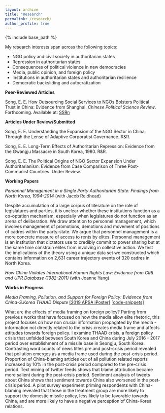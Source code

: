 ```yaml
---
layout: archive
title: "Research"
permalink: /research/
author_profile: true
---
```


{% include base_path %}

My research interests span across the following topics:

- NGO policy and civil society in authoritarian states
- Repression in authoritarian states
- Consequences of political violence in new democracies
- Media, public opinion, and foreign policy
- Institutions in authoritarian states and authoritarian resilience
- Democratic backsliding and autocratization

**Peer-Reviewed Articles**

Song, E. E. How Outsourcing Social Services to NGOs Bolsters Political Trust in China: Evidence from Shanghai. *Chinese Political Science Review*. Forthcoming. Available at: [SSRn](https://papers.ssrn.com/sol3/papers.cfm?abstract_id=3991317)

**Articles Under Review/Submitted**

Song, E. E. Understanding the Expansion of the NGO Sector in China: Through the Lense of Adaptive Corporatist Governance. R&R.

Song, E. E. Long-Term Effects of Authoritarian Repression: Evidence from the Gwangju Massacre in South Korea, 1980. R&R.

Song, E. E. The Political Origins of NGO Sector Expansion Under Authoritarianism: Evidence from Case Comparison of Three Post-Communist Countries. Under Review.  

**Working Papers**

*Personnel Management in a Single Party Authoritarian State: Findings from North Korea, 1994-2014* (with Jacob Reidhead)

Despite accumulation of a large corpus of literature on the role of legislatures and parties, it is unclear whether these institutions function as a co-optation mechanism, especially when legislatures do not function as an arena of deliberation. We draw attention to personnel management, which involves management of promotions, demotions and movement of positions of cadres within the party-state. We argue that personnel management is a more concrete measure of access to rents by elites. Personnel management is an institution that dictators use to credibly commit to power sharing but at the same time constrain elites from involving in collective action. We test the implications of the theory using a unique data set we constructed which contains information on 2,631 career trajectory events of 320 cadres in North Korea.

*How China Violates International Human Rights Law: Evidence from CIRI and UPR Database (1982-2011)* (with Joanne Yang)

**Works in Progress**

*Media Framing, Pollution, and Support for Foreign Policy: Evidence from China-S.Korea THAAD Dispute*
[[2019 APSA iPoster]](https://apsa2019-apsa.ipostersessions.com/default.aspx?s=DF-1D-34-3D-64-33-21-12-B0-42-57-A1-87-AC-68-E1)
[[code-snippets]](/files/apsa_poster_analysis.html)

What are the effects of media framing on foreign policy? Parting from previous works that have focused on how the media allow elite rhetoric, this project focuses on how non crucial information propagated by the media - information not directly related to the crisis creates media frame and affects attitudes towards foreign policy. I examine THAAD crisis, a foreign policy crisis that unfolded between South Korea and China during July 2016 - 2017 period over establishment of a missile base in Seongju, South Korea. Contrasting word counts of news titles pre and post-crisis period revealed that pollution emerges as a media frame used during the post-crisis period. Proportion of China-blaming articles out of all pollution related reports increased by 10% in the post-crisis period compared to the pre-crisis period. Text mining of twitter feeds shows that blame attribution became more salient during the post-crisis period. Sentiment analysis of tweets about China shows that sentiment towards China also worsened in the post-crisis period. A pilot survey experiment priming respondents with China-blaming revealed that those in the treatment group are more likely to support the domestic missile policy, less likely to be favorable towards China, and are more likely to have a negative perception of China-Korea relations.

